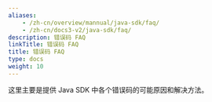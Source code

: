 ```yaml
---
aliases:
    - /zh-cn/overview/mannual/java-sdk/faq/
    - /zh-cn/docs3-v2/java-sdk/faq/
description: 错误码 FAQ
linkTitle: 错误码 FAQ
title: 错误码 FAQ
type: docs
weight: 10
---
```


这里主要是提供 Java SDK 中各个错误码的可能原因和解决方法。
